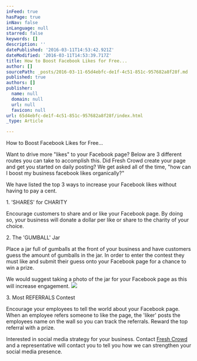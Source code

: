 ```yaml
---
inFeed: true
hasPage: true
inNav: false
inLanguage: null
starred: false
keywords: []
description: ''
datePublished: '2016-03-11T14:53:42.921Z'
dateModified: '2016-03-11T14:53:39.717Z'
title: How to Boost Facebook Likes for Free...
author: []
sourcePath: _posts/2016-03-11-65d4ebfc-de1f-4c51-851c-957682a8f28f.md
published: true
authors: []
publisher:
  name: null
  domain: null
  url: null
  favicon: null
url: 65d4ebfc-de1f-4c51-851c-957682a8f28f/index.html
_type: Article

---
```

How to Boost Facebook Likes for Free...

Want to drive more "likes" to your Facebook page? Below are 3 different routes you can take to accomplish this. Did Fresh Crowd create your page and get you started on daily posting? We get asked all of the time, "how can I boost my business facebook likes organically?" 

We have listed the top 3 ways to increase your Facebook likes without having to pay a cent.

1\. 'SHARES' for CHARITY

Encourage customers to share and or like your Facebook page. By doing so, your business will donate a dollar per like or share to the charity of your choice.

2\. The 'GUMBALL' Jar

Place a jar full of gumballs at the front of your business and have customers guess the amount of gumballs in the jar. In order to enter the contest they must like and submit their guess onto your Facebook page for a chance to win a prize.

We would suggest taking a photo of the jar for your Facebook page as this will increase engagement. ![](https://the-grid-user-content.s3-us-west-2.amazonaws.com/ba1844de-ebbb-4ba5-9ddf-4e9c6876dd19.jpg)

3\. Most REFERRALS Contest

Encourage your employees to tell the world about your Facebook page. When an employee refers someone to like the page, the 'liker' posts the employees name on the wall so you can track the referrals. Reward the top referral with a prize.

Interested in social media strategy for your business. Contact [Fresh Crowd ][0]and a representative will contact you to tell you how we can strengthen your social media presence. 

[0]: http://freshcrowd.com/
